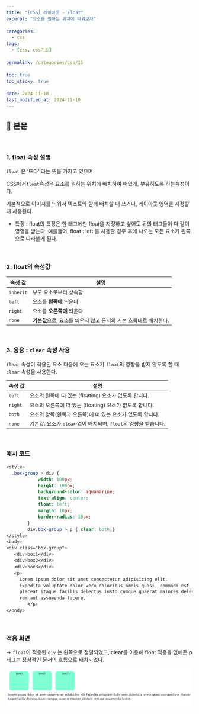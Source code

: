 ```yaml
---
title: "[CSS] 레이아웃 - Float"
excerpt: "요소를 원하는 위치에 띄워보자"

categories:
  - css
tags:
  - [css, css기초]

permalink: /categories/css/15

toc: true
toc_sticky: true

date: 2024-11-10
last_modified_at: 2024-11-10
---
```


## 🦥 본문

<br>

### 1. float 속성 설명

`float` 은 ‘뜨다’ 라는 뜻을 가지고 있으며

CSS에서`float`속성은 요소를 원하는 위치에 배치하여 떠있게, 부유하도록 하는속성이다.

기본적으로 이미지를 띄워서 텍스트와 함께 배치할 때 쓰거나, 레이아웃 영역을 지정할 때 사용된다.

- 특징 : float의 특징은 한 태그에만 float을 지정하고 싶어도 뒤의 태그들이 다 같이 영향을 받는다. 
예를들어, float : left  를 사용할 경우 후에 나오는 모든 요소가 왼쪽으로 따라붙게 된다.

<br>

### 2. float의 속성값

| 속성 값 | 설명 |
| --- | --- |
| `inherit` | 부모 요소로부터 상속함 |
| `left` | 요소를 **왼쪽에** 띄운다. |
| `right` | 요소를 **오른쪽에** 띄운다 |
| `none` | **기본값**으로, 요소를 띄우지 않고 문서의 기본 흐름대로 배치한다. |

<br>

### 3. 응용 : `clear` 속성 사용

 `float` 속성이 적용된 요소 다음에 오는 요소가 `float`의 영향을 받지 않도록 할 때 `clear` 속성을 사용한다.

| 속성 값   | 설명                                                                 |
|-----------|----------------------------------------------------------------------|
| `left`    | 요소의 왼쪽에 떠 있는 (floating) 요소가 없도록 합니다.               |
| `right`   | 요소의 오른쪽에 떠 있는 (floating) 요소가 없도록 합니다.             |
| `both`    | 요소의 양쪽(왼쪽과 오른쪽)에 떠 있는 요소가 없도록 합니다.           |
| `none`    | 기본값. 요소가 `clear` 없이 배치되며, `float`의 영향을 받습니다.     |

<br>

### 예시 코드

```css
<style>
  .box-group > div {
            width: 100px;
            height: 100px;
            background-color: aquamarine;
            text-align: center;  
            float: left; 
            margin: 10px;
            border-radius: 10px;         
        }
        div.box-group > p { clear: both;}
</style>
<body>
<div class="box-group">
   <div>box1</div>
   <div>box2</div>
   <div>box3</div>
   <p>
     Lorem ipsum dolor sit amet consectetur adipisicing elit. 
     Expedita voluptate dolor vero doloribus omnis quasi, commodi est 
     placeat itaque facilis delectus iusto cumque quaerat maiores deleniti 
     rem aut assumenda facere.
        </p>
</body>
```

<br>

### 적용 화면

→ `float`이 적용된 `div` 는 왼쪽으로 정렬되었고, clear를 이용해 float 적용을 없애준 p태그는 정상적인 문서의 흐름으로 배치되었다. 

![float속성 결과](/assets/images/posts_img/css/css_images15.png)

<br>
<br>